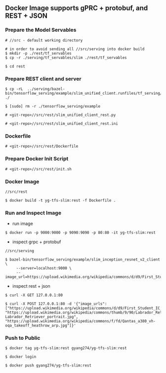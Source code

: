 ## Docker Image supports gPRC + protobuf, and REST + JSON

### Prepare the Model Servables

```
# //src - default working directory

# in order to avoid sending all //src/serving into docker build
$ mkdir -p ./rest/tf_servables
$ cp -r ./serving/tf_servables/slim ./rest/tf_servables

$ cd rest
```

### Prepare REST client and server

```
$ cp -rL  ../serving/bazel-bin/tensorflow_serving/example/slim_unified_client.runfiles/tf_serving/tensorflow_serving ./

$ [sudo] rm -r ./tensorflow_serving/example

# <git-repo>//src/rest/slim_unified_client_rest.py

# <git-repo>//src/rest/slim_unified_client_rest.ini
```

### Dockerfile

```
# <git-repo>//src/rest/Dockerfile
```

### Prepare Docker Init Script

```
# <git-repo>//src/rest/init.sh
```

### Docker Image

```
//src/rest

$ docker build -t yg-tfs-slim:rest -f Dockerfile .
```

### Run and Inspect Image

- run image

```
$ docker run -p 9000:9000 -p 9090:9090 -p 80:80 -it yg-tfs-slim:rest
```

- inspect grpc + protobuf

```
//src/serving

$ bazel-bin/tensorflow_serving/example/slim_inception_resnet_v2_client \
     --server=localhost:9000 \
     --image_url=https://upload.wikimedia.org/wikipedia/commons/d/d9/First_Student_IC_school_bus_202076.jpg
```

- inspect rest + json

```
$ curl -X GET 127.0.0.1:80

$ curl -X POST 127.0.0.1:80 -d '{"image_urls": ["https://upload.wikimedia.org/wikipedia/commons/d/d9/First_Student_IC_school_bus_202076.jpg", "https://upload.wikimedia.org/wikipedia/commons/thumb/9/90/Labrador_Retriever_portrait.jpg/1200px-Labrador_Retriever_portrait.jpg", "https://upload.wikimedia.org/wikipedia/commons/f/fd/Qantas_a380_vh-oqa_takeoff_heathrow_arp.jpg"]}'
```

### Push to Public

```
$ docker tag yg-tfs-slim:rest gyang274/yg-tfs-slim:rest

$ docker login

$ docker push gyang274/yg-tfs-slim:rest
```




